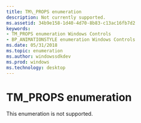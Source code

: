 ```yaml
---
title: TM\_PROPS enumeration
description: Not currently supported.
ms.assetid: 34b9e158-1d40-4d70-8b83-c13ac16fb7d2
keywords:
- TM_PROPS enumeration Windows Controls
- BP_ANIMATIONSTYLE enumeration Windows Controls
ms.date: 05/31/2018
ms.topic: enumeration
ms.author: windowssdkdev
ms.prod: windows
ms.technology: desktop
---
```


# TM\_PROPS enumeration

This enumeration is not supported.

 

 





